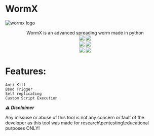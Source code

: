 # WormX


![wormx logo](https://github.com/user-attachments/assets/b083514a-0d81-46a1-a9c0-45259d926314)





<div align="center">WormX is an advanced spreading worm made in python</div>
<div align="center">
    <img src="https://img.shields.io/github/languages/top/Azuuu1/WormX?color=%23000000">
    <img src="https://img.shields.io/github/stars/Azuuu1/WormX?color=%23000000&logoColor=%23000000">
    <br>
    <img src="https://img.shields.io/github/commit-activity/w/Azuuu1/WormX?color=%23000000"> 
    <img src="https://img.shields.io/github/last-commit/Azuuu1/WormXcolor=%23000000&logoColor=%23000000">
    <br>
    <img src="https://img.shields.io/github/issues/Azuuu1/WormX?color=%23000000&logoColor=%23000000">
    <img src="https://img.shields.io/github/issues-closed/Azuuu1/WormX?color=%23000000&logoColor=%23000000">
    <br>

</div>



# Features:
```
Anti Kill
Bsod Trigger
Self replicating
Custom Script Execution
```
***⚠ Disclaimer***

Any missuse or abuse of this tool is not any concern or fault of the developer as this tool was made for research\pentesting\educational purposes ONLY!
